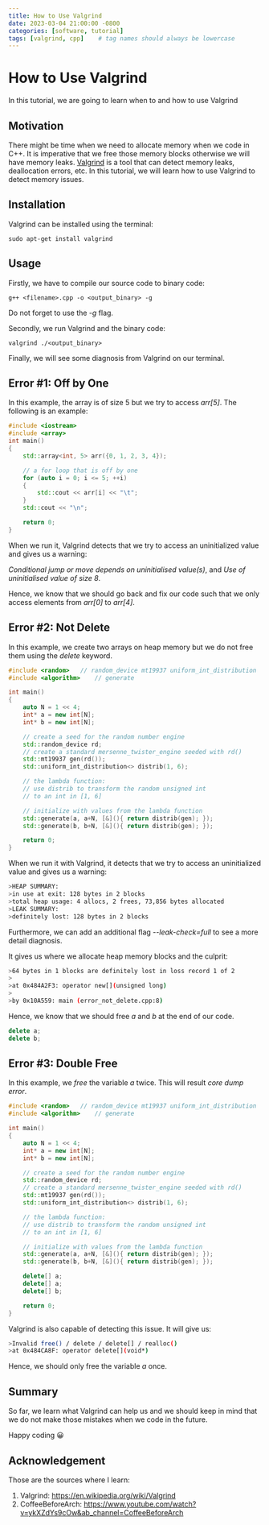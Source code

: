 ```yaml
---
title: How to Use Valgrind
date: 2023-03-04 21:00:00 -0800
categories: [software, tutorial]
tags: [valgrind, cpp]    # tag names should always be lowercase
---
```


# How to Use Valgrind

In this tutorial, we are going to learn when to and how to use Valgrind

## Motivation

There might be time when we need to allocate memory when we code in C++. It is imperative that we free those memory blocks otherwise we will have memory leaks. [Valgrind](https://valgrind.org/) is a tool that can detect memory leaks, deallocation errors, etc. In this tutorial, we will learn how to use Valgrind to detect memory issues.

## Installation

Valgrind can be installed using the terminal:

```shell
sudo apt-get install valgrind
```

## Usage

Firstly, we have to compile our source code to binary code:

```shell
g++ <filename>.cpp -o <output_binary> -g
```

Do not forget to use the *-g* flag.

Secondly, we run Valgrind and the binary code:

```shell
valgrind ./<output_binary>
```

Finally, we will see some diagnosis from Valgrind on our terminal.

## Error #1: Off by One

In this example, the array is of size 5 but we try to access *arr[5]*.
The following is an example:

```cpp
#include <iostream>
#include <array>
int main()
{
    std::array<int, 5> arr({0, 1, 2, 3, 4});

    // a for loop that is off by one
    for (auto i = 0; i <= 5; ++i)
    {
        std::cout << arr[i] << "\t";
    }
    std::cout << "\n";

    return 0;
}
```

When we run it, Valgrind detects that we try to access an uninitialized value and gives us a warning:

*Conditional jump or move depends on uninitialised value(s)*, and
*Use of uninitialised value of size 8*.

Hence, we know that we should go back and fix our code such that we only access elements from *arr[0]* to *arr[4]*.

## Error #2: Not Delete

In this example, we create two arrays on heap memory but we do not free them using the *delete* keyword.

```cpp
#include <random>   // random_device mt19937 uniform_int_distribution
#include <algorithm>    // generate

int main()
{
    auto N = 1 << 4;
    int* a = new int[N];
    int* b = new int[N];

    // create a seed for the random number engine
    std::random_device rd;
    // create a standard mersenne_twister_engine seeded with rd()
    std::mt19937 gen(rd());
    std::uniform_int_distribution<> distrib(1, 6);

    // the lambda function:
    // use distrib to transform the random unsigned int
    // to an int in [1, 6]

    // initialize with values from the lambda function
    std::generate(a, a+N, [&](){ return distrib(gen); });
    std::generate(b, b+N, [&](){ return distrib(gen); });

    return 0;
}
```

When we run it with Valgrind, it detects that we try to access an uninitialized value and gives us a warning:

```bash
>HEAP SUMMARY:
>in use at exit: 128 bytes in 2 blocks
>total heap usage: 4 allocs, 2 frees, 73,856 bytes allocated
>LEAK SUMMARY:
>definitely lost: 128 bytes in 2 blocks
```

Furthermore, we can add an additional flag *--leak-check=full* to see a more detail diagnosis.

It gives us where we allocate heap memory blocks and the culprit:

```bash
>64 bytes in 1 blocks are definitely lost in loss record 1 of 2
>
>at 0x484A2F3: operator new[](unsigned long)
>
>by 0x10A559: main (error_not_delete.cpp:8)
```

Hence, we know that we should free *a* and *b* at the end of our code.

```cpp
delete a;
delete b;
```

## Error #3: Double Free

In this example, we *free* the variable *a* twice. This will result *core dump error*.

```cpp
#include <random>   // random_device mt19937 uniform_int_distribution
#include <algorithm>    // generate

int main()
{
    auto N = 1 << 4;
    int* a = new int[N];
    int* b = new int[N];

    // create a seed for the random number engine
    std::random_device rd;
    // create a standard mersenne_twister_engine seeded with rd()
    std::mt19937 gen(rd());
    std::uniform_int_distribution<> distrib(1, 6);

    // the lambda function:
    // use distrib to transform the random unsigned int
    // to an int in [1, 6]

    // initialize with values from the lambda function
    std::generate(a, a+N, [&](){ return distrib(gen); });
    std::generate(b, b+N, [&](){ return distrib(gen); });

    delete[] a;
    delete[] a;
    delete[] b;

    return 0;
}
```

Valgrind is also capable of detecting this issue.
It will give us:

```bash
>Invalid free() / delete / delete[] / realloc()
>at 0x484CA8F: operator delete[](void*)
```

Hence, we should only free the variable *a* once.

## Summary

So far, we learn what Valgrind can help us and we should keep in mind that we do not make those mistakes when we code in the future.

Happy coding 😀

## Acknowledgement

Those are the sources where I learn:
1. Valgrind: https://en.wikipedia.org/wiki/Valgrind
1. CoffeeBeforeArch: https://www.youtube.com/watch?v=ykXZdYs9cOw&ab_channel=CoffeeBeforeArch
